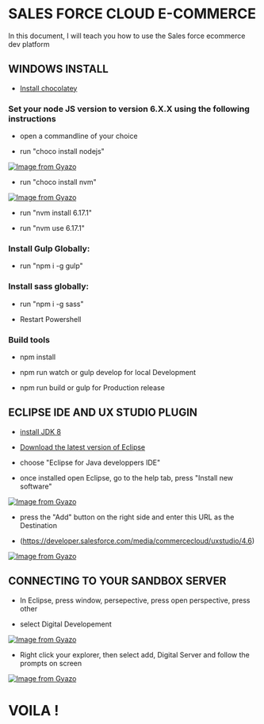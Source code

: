 # SALES FORCE CLOUD E-COMMERCE

In this document, I will teach you how to use the Sales force ecommerce dev platform


## WINDOWS INSTALL

* [Install chocolatey](https://chocolatey.org/)

### Set your node JS version to version 6.X.X using the following instructions
* open a commandline of your choice

* run "choco install nodejs"

[![Image from Gyazo](https://i.gyazo.com/6333710f21b599fe1e644e7905ec11c8.gif)](https://gyazo.com/6333710f21b599fe1e644e7905ec11c8)

* run "choco install nvm"

[![Image from Gyazo](https://i.gyazo.com/76ffb2b72f7d836a2144945ee9208b73.gif)](https://gyazo.com/76ffb2b72f7d836a2144945ee9208b73)

* run "nvm install 6.17.1"

* run "nvm use 6.17.1"

### Install Gulp Globally:

* run "npm i -g gulp"

### Install sass globally:

* run "npm i -g sass"

* Restart Powershell

### Build tools
* npm install

* npm run watch or gulp develop for local Development

* npm run build or gulp for Production release


## ECLIPSE IDE AND UX STUDIO PLUGIN
* [install JDK 8](https://www.oracle.com/java/technologies/javase/javase-jdk8-downloads.html)

* [Download the latest version of Eclipse](https://www.eclipse.org/)

* choose "Eclipse for Java developpers IDE"

* once installed open Eclipse, go to the help tab, press "Install new software"

[![Image from Gyazo](https://i.gyazo.com/6f33bd2b20983407e9d6852bafaf81c0.gif)](https://gyazo.com/6f33bd2b20983407e9d6852bafaf81c0)

* press the "Add" button on the right side and enter this URL as the Destination

* (https://developer.salesforce.com/media/commercecloud/uxstudio/4.6)

[![Image from Gyazo](https://i.gyazo.com/b35c58785dbe0f827bfe9d6a92dc4010.gif)](https://gyazo.com/b35c58785dbe0f827bfe9d6a92dc4010)

## CONNECTING TO YOUR SANDBOX SERVER

* In Eclipse, press window, persepective, press open perspective, press other

* select Digital Developement

 [![Image from Gyazo](https://i.gyazo.com/6316d098b998bdb60608418b2997f81b.gif)](https://gyazo.com/6316d098b998bdb60608418b2997f81b)

* Right click your explorer, then select add, Digital Server and follow the prompts on screen

[![Image from Gyazo](https://i.gyazo.com/ab10ac277362d0d7863f02e233dd248c.gif)](https://gyazo.com/ab10ac277362d0d7863f02e233dd248c)

# VOILA !

